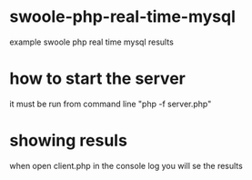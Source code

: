 # swoole-php-real-time-mysql
example swoole php real time mysql results
# how to start the server
it must be run from command line "php -f server.php"
# showing resuls
when open client.php in the console log you will se the results
